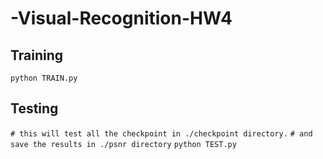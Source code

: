 # -Visual-Recognition-HW4

## Training
`python TRAIN.py`

## Testing
`# this will test all the checkpoint in ./checkpoint directory.`
`# and save the results in ./psnr directory`
`python TEST.py`
